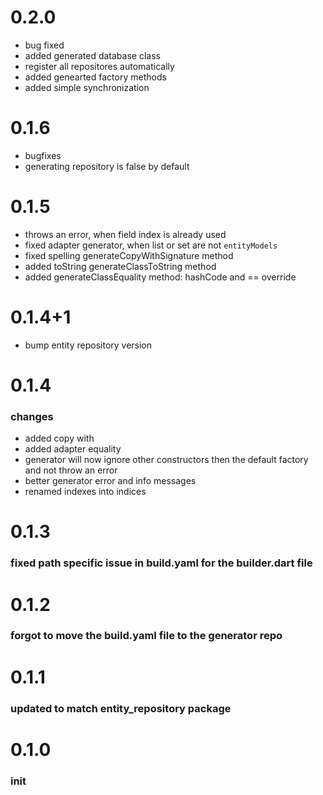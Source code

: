 # 0.2.0
* bug fixed
* added generated database class
* register all repositores automatically
* added genearted factory methods
* added simple synchronization

# 0.1.6
* bugfixes
* generating repository is false by default

# 0.1.5
* throws an error, when field index is already used
* fixed adapter generator, when list or set are not `entityModels`
* fixed spelling generateCopyWithSignature method
* added toString generateClassToString method
* added generateClassEquality method: hashCode and == override

# 0.1.4+1
* bump entity repository version
# 0.1.4
### changes
* added copy with
* added adapter equality 
* generator will now ignore other constructors then the default factory and not throw an error
* better generator error and info messages
* renamed indexes into indices

# 0.1.3
### fixed path specific issue in build.yaml for the builder.dart file
# 0.1.2
### forgot to move the build.yaml file to the generator repo
# 0.1.1
### updated to match entity_repository package
# 0.1.0
### init